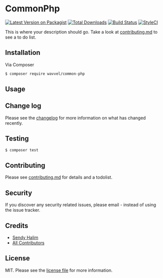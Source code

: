 # CommonPhp

[![Latest Version on Packagist][ico-version]][link-packagist]
[![Total Downloads][ico-downloads]][link-downloads]
[![Build Status][ico-travis]][link-travis]
[![StyleCI][ico-styleci]][link-styleci]

This is where your description should go. Take a look at [contributing.md](contributing.md) to see a to do list.

## Installation

Via Composer

``` bash
$ composer require wavvel/common-php
```

## Usage

## Change log

Please see the [changelog](changelog.md) for more information on what has changed recently.

## Testing

``` bash
$ composer test
```

## Contributing

Please see [contributing.md](contributing.md) for details and a todolist.

## Security

If you discover any security related issues, please email - instead of using the issue tracker.

## Credits

- [Sendy Halim][link-author]
- [All Contributors][link-contributors]

## License

MIT. Please see the [license file](license.md) for more information.

[ico-version]: https://img.shields.io/packagist/v/wavvel/common-php.svg?style=flat-square
[ico-downloads]: https://img.shields.io/packagist/dt/wavvel/common-php.svg?style=flat-square
[ico-travis]: https://img.shields.io/travis/wavvel/common-php/master.svg?style=flat-square
[ico-styleci]: https://styleci.io/repos/12345678/shield

[link-packagist]: https://packagist.org/packages/wavvel/common-php
[link-downloads]: https://packagist.org/packages/wavvel/common-php
[link-travis]: https://travis-ci.org/wavvel/common-php
[link-styleci]: https://styleci.io/repos/12345678
[link-author]: https://github.com/wavvel
[link-contributors]: ../../contributors
